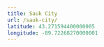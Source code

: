 ```yaml
---
title: Sauk City
url: /sauk-city/
latitude: 43.271594400000005
longitude: -89.72268270000001
---
```

